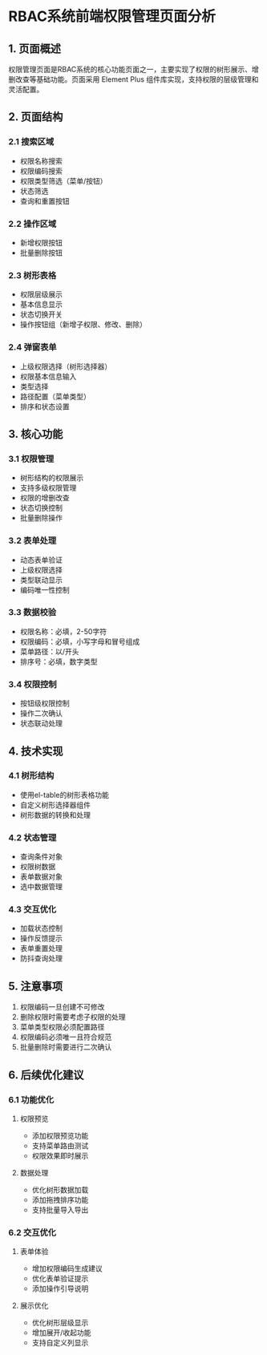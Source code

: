 # RBAC系统前端权限管理页面分析

## 1. 页面概述

权限管理页面是RBAC系统的核心功能页面之一，主要实现了权限的树形展示、增删改查等基础功能。页面采用 Element Plus 组件库实现，支持权限的层级管理和灵活配置。

## 2. 页面结构

### 2.1 搜索区域
- 权限名称搜索
- 权限编码搜索
- 权限类型筛选（菜单/按钮）
- 状态筛选
- 查询和重置按钮

### 2.2 操作区域
- 新增权限按钮
- 批量删除按钮

### 2.3 树形表格
- 权限层级展示
- 基本信息显示
- 状态切换开关
- 操作按钮组（新增子权限、修改、删除）

### 2.4 弹窗表单
- 上级权限选择（树形选择器）
- 权限基本信息输入
- 类型选择
- 路径配置（菜单类型）
- 排序和状态设置

## 3. 核心功能

### 3.1 权限管理
- 树形结构的权限展示
- 支持多级权限管理
- 权限的增删改查
- 状态切换控制
- 批量删除操作

### 3.2 表单处理
- 动态表单验证
- 上级权限选择
- 类型联动显示
- 编码唯一性控制

### 3.3 数据校验
- 权限名称：必填，2-50字符
- 权限编码：必填，小写字母和冒号组成
- 菜单路径：以/开头
- 排序号：必填，数字类型

### 3.4 权限控制
- 按钮级权限控制
- 操作二次确认
- 状态联动处理

## 4. 技术实现

### 4.1 树形结构
- 使用el-table的树形表格功能
- 自定义树形选择器组件
- 树形数据的转换和处理

### 4.2 状态管理
- 查询条件对象
- 权限树数据
- 表单数据对象
- 选中数据管理

### 4.3 交互优化
- 加载状态控制
- 操作反馈提示
- 表单重置处理
- 防抖查询处理

## 5. 注意事项

1. 权限编码一旦创建不可修改
2. 删除权限时需要考虑子权限的处理
3. 菜单类型权限必须配置路径
4. 权限编码必须唯一且符合规范
5. 批量删除时需要进行二次确认

## 6. 后续优化建议

### 6.1 功能优化
1. 权限预览
   - 添加权限预览功能
   - 支持菜单路由测试
   - 权限效果即时展示

2. 数据处理
   - 优化树形数据加载
   - 添加拖拽排序功能
   - 支持批量导入导出

### 6.2 交互优化
1. 表单体验
   - 增加权限编码生成建议
   - 优化表单验证提示
   - 添加操作引导说明

2. 展示优化
   - 优化树形层级显示
   - 增加展开/收起功能
   - 支持自定义列显示 